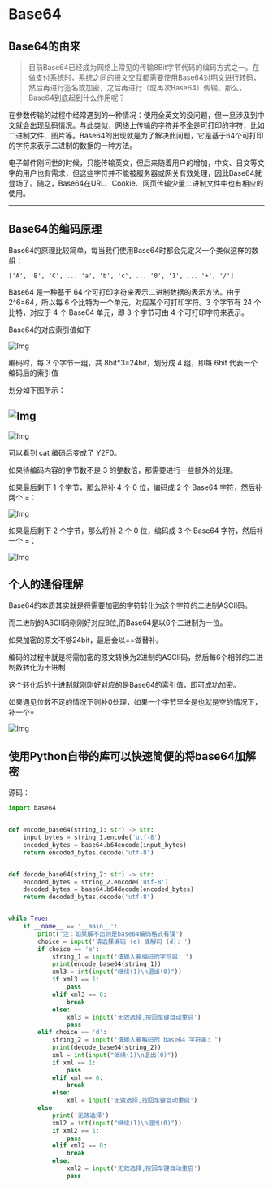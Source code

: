 # Base64
## Base64的由来
>目前Base64已经成为网络上常见的传输8Bit字节代码的编码方式之一。在做支付系统时，系统之间的报文交互都需要使用Base64对明文进行转码，然后再进行签名或加密，之后再进行（或再次Base64）传输。那么，Base64到底起到什么作用呢？

在参数传输的过程中经常遇到的一种情况：使用全英文的没问题，但一旦涉及到中文就会出现乱码情况。与此类似，网络上传输的字符并不全是可打印的字符，比如二进制文件、图片等。Base64的出现就是为了解决此问题，它是基于64个可打印的字符来表示二进制的数据的一种方法。

电子邮件刚问世的时候，只能传输英文，但后来随着用户的增加，中文、日文等文字的用户也有需求，但这些字符并不能被服务器或网关有效处理，因此Base64就登场了。随之，Base64在URL、Cookie、网页传输少量二进制文件中也有相应的使用。

---
## Base64的编码原理
Base64的原理比较简单，每当我们使用Base64时都会先定义一个类似这样的数组：
```
['A', 'B', 'C', ... 'a', 'b', 'c', ... '0', '1', ... '+', '/']
```
Base64 是一种基于 64 个可打印字符来表示二进制数据的表示方法。由于 2^6=64，所以每 6 个比特为一个单元，对应某个可打印字符。3 个字节有 24 个比特，对应于 4 个 Base64 单元，即 3 个字节可由 4 个可打印字符来表示。

Base64的对应索引值如下

![Img](https://joker-1317382260.cos.ap-guangzhou.myqcloud.com/202303271041005.webp)

编码时，每 3 个字节一组，共 8bit*3=24bit，划分成 4 组，即每 6bit 代表一个编码后的索引值

划分如下图所示：

![Img](https://joker-1317382260.cos.ap-guangzhou.myqcloud.com/202303271042400.webp)
---
![Img](https://joker-1317382260.cos.ap-guangzhou.myqcloud.com/202303271042445.webp)

可以看到 cat 编码后变成了 Y2F0。

如果待编码内容的字节数不是 3 的整数倍，那需要进行一些额外的处理。

如果最后剩下 1 个字节，那么将补 4 个 0 位，编码成 2 个 Base64 字符，然后补两个 =：

![Img](https://joker-1317382260.cos.ap-guangzhou.myqcloud.com/202303271043759.webp)

如果最后剩下 2 个字节，那么将补 2 个 0 位，编码成 3 个 Base64 字符，然后补一个 =：

![Img](https://joker-1317382260.cos.ap-guangzhou.myqcloud.com/202303271043411.webp)


## 个人的通俗理解

Base64的本质其实就是将需要加密的字符转化为这个字符的二进制ASCII码。

而二进制的ASCII码刚刚好对应8位,而Base64是以6个二进制为一位。

如果加密的原文不够24bit，最后会以==做替补。

编码的过程中就是将需加密的原文转换为2进制的ASCII码，然后每6个相邻的二进制数转化为十进制

这个转化后的十进制就刚刚好对应的是Base64的索引值，即可成功加密。

如果遇见位数不足的情况下则补0处理，如果一个字节里全是也就是空的情况下，补一个=

![Img](https://joker-1317382260.cos.ap-guangzhou.myqcloud.com/202303271058222.webp)

## 使用Python自带的库可以快速简便的将base64加解密

源码：

```Python
import base64


def encode_base64(string_1: str) -> str:
    input_bytes = string_1.encode('utf-8')
    encoded_bytes = base64.b64encode(input_bytes)
    return encoded_bytes.decode('utf-8')


def decode_base64(string_2: str) -> str:
    encoded_bytes = string_2.encode('utf-8')
    decoded_bytes = base64.b64decode(encoded_bytes)
    return decoded_bytes.decode('utf-8')


while True:
    if __name__ == '__main__':
        print("注：如果解不出则是base64编码格式有误")
        choice = input('请选择编码 (e) 或解码 (d): ')
        if choice == 'e':
            string_1 = input('请输入要编码的字符串: ')
            print(encode_base64(string_1))
            xml3 = int(input("继续(1)\n退出(0)"))
            if xml3 == 1:
                pass
            elif xml3 == 0:
                break
            else:
                xml3 = input('无效选择,按回车键自动重启')
                pass
        elif choice == 'd':
            string_2 = input('请输入要解码的 base64 字符串: ')
            print(decode_base64(string_2))
            xml = int(input("继续(1)\n退出(0)"))
            if xml == 1:
                pass
            elif xml == 0:
                break
            else:
                xml = input('无效选择,按回车键自动重启')
        else:
            print('无效选择')
            xml2 = int(input("继续(1)\n退出(0)"))
            if xml2 == 1:
                pass
            elif xml2 == 0:
                break
            else:
                xml2 = input('无效选择,按回车键自动重启')
                pass

```
